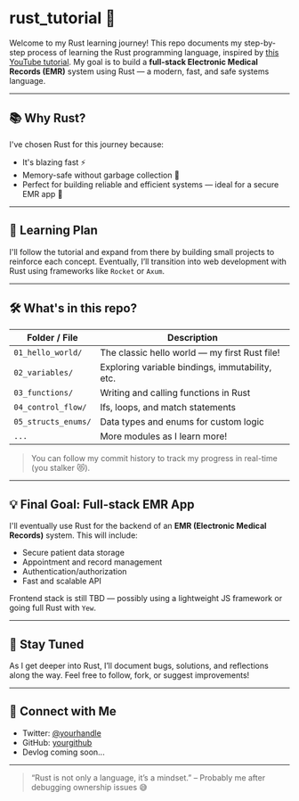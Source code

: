 # rust_tutorial 🦀

Welcome to my Rust learning journey! This repo documents my step-by-step process of learning the Rust programming language, inspired by [this YouTube tutorial](https://www.youtube.com/watch?v=rQ_J9WH6CGk&t=2s). My goal is to build a **full-stack Electronic Medical Records (EMR)** system using Rust — a modern, fast, and safe systems language.

---

## 📚 Why Rust?

I've chosen Rust for this journey because:
- It's blazing fast ⚡
- Memory-safe without garbage collection 🧠
- Perfect for building reliable and efficient systems — ideal for a secure EMR app 🏥

---

## 🧠 Learning Plan

I'll follow the tutorial and expand from there by building small projects to reinforce each concept. Eventually, I’ll transition into web development with Rust using frameworks like `Rocket` or `Axum`.

---

## 🛠️ What's in this repo?

| Folder / File       | Description                                     |
|---------------------|-------------------------------------------------|
| `01_hello_world/`   | The classic hello world — my first Rust file!   |
| `02_variables/`     | Exploring variable bindings, immutability, etc. |
| `03_functions/`     | Writing and calling functions in Rust           |
| `04_control_flow/`  | Ifs, loops, and match statements                |
| `05_structs_enums/` | Data types and enums for custom logic           |
| `...`               | More modules as I learn more!                   |

> You can follow my commit history to track my progress in real-time (you stalker 😻).

---

## 💡 Final Goal: Full-stack EMR App

I'll eventually use Rust for the backend of an **EMR (Electronic Medical Records)** system. This will include:
- Secure patient data storage
- Appointment and record management
- Authentication/authorization
- Fast and scalable API

Frontend stack is still TBD — possibly using a lightweight JS framework or going full Rust with `Yew`.

---

## 🚀 Stay Tuned

As I get deeper into Rust, I’ll document bugs, solutions, and reflections along the way. Feel free to follow, fork, or suggest improvements!

---

## 🧵 Connect with Me

- Twitter: [@yourhandle](https://x.com/JJatou60157)
- GitHub: [yourgithub](https://github.com/sudoBaymax)
- Devlog coming soon...

---

> “Rust is not only a language, it’s a mindset.” – Probably me after debugging ownership issues 😅
